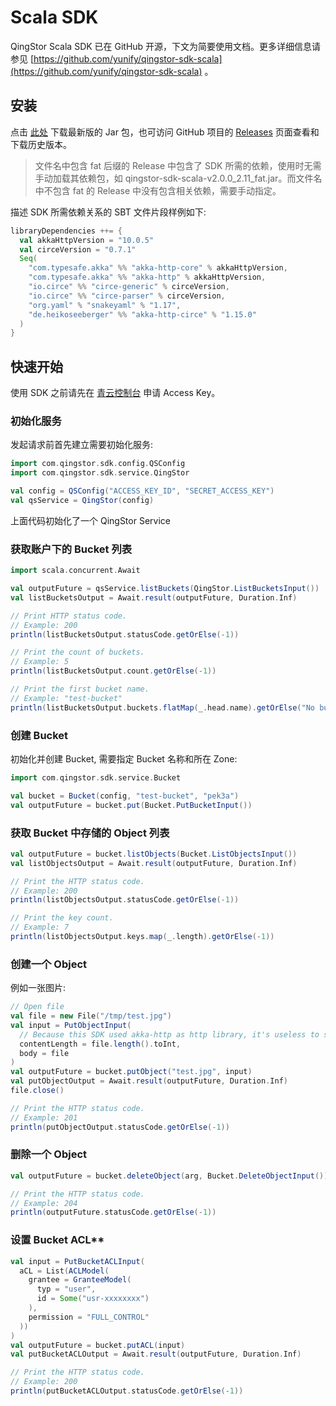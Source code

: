 ---
---

# Scala SDK

QingStor Scala SDK 已在 GitHub 开源，下文为简要使用文档。更多详细信息请参见 [https://github.com/yunify/qingstor-sdk-scala](https://github.com/yunify/qingstor-sdk-scala) 。

## 安装

点击 [此处](https://pek3a.qingstor.com/releases-qs/qingstor-sdk-scala/qingstor-sdk-scala-latest.tar.gz) 下载最新版的 Jar 包，也可访问 GitHub 项目的 [Releases](https://github.com/yunify/qingstor-sdk-scala/releases) 页面查看和下载历史版本。

> 文件名中包含 fat 后缀的 Release 中包含了 SDK 所需的依赖，使用时无需手动加载其依赖包，如 qingstor-sdk-scala-v2.0.0_2.11_fat.jar。而文件名中不包含 fat 的 Release 中没有包含相关依赖，需要手动指定。

描述 SDK 所需依赖关系的 SBT 文件片段样例如下:

```scala
libraryDependencies ++= {
  val akkaHttpVersion = "10.0.5"
  val circeVersion = "0.7.1"
  Seq(
    "com.typesafe.akka" %% "akka-http-core" % akkaHttpVersion,
    "com.typesafe.akka" %% "akka-http" % akkaHttpVersion,
    "io.circe" %% "circe-generic" % circeVersion,
    "io.circe" %% "circe-parser" % circeVersion,
    "org.yaml" % "snakeyaml" % "1.17",
    "de.heikoseeberger" %% "akka-http-circe" % "1.15.0"
  )
}
```

## 快速开始

使用 SDK 之前请先在 [青云控制台](https://console.qingcloud.com/access_keys/) 申请 Access Key。

### 初始化服务

发起请求前首先建立需要初始化服务:

```scala
import com.qingstor.sdk.config.QSConfig
import com.qingstor.sdk.service.QingStor

val config = QSConfig("ACCESS_KEY_ID", "SECRET_ACCESS_KEY")
val qsService = QingStor(config)
```

上面代码初始化了一个 QingStor Service

### 获取账户下的 Bucket 列表

```scala
import scala.concurrent.Await

val outputFuture = qsService.listBuckets(QingStor.ListBucketsInput())
val listBucketsOutput = Await.result(outputFuture, Duration.Inf)

// Print HTTP status code.
// Example: 200
println(listBucketsOutput.statusCode.getOrElse(-1))

// Print the count of buckets.
// Example: 5
println(listBucketsOutput.count.getOrElse(-1))

// Print the first bucket name.
// Example: "test-bucket"
println(listBucketsOutput.buckets.flatMap(_.head.name).getOrElse("No buckets"))
```

### 创建 Bucket

初始化并创建 Bucket, 需要指定 Bucket 名称和所在 Zone:

```scala
import com.qingstor.sdk.service.Bucket

val bucket = Bucket(config, "test-bucket", "pek3a")
val outputFuture = bucket.put(Bucket.PutBucketInput())
```

### 获取 Bucket 中存储的 Object 列表

```scala
val outputFuture = bucket.listObjects(Bucket.ListObjectsInput())
val listObjectsOutput = Await.result(outputFuture, Duration.Inf)

// Print the HTTP status code.
// Example: 200
println(listObjectsOutput.statusCode.getOrElse(-1))

// Print the key count.
// Example: 7
println(listObjectsOutput.keys.map(_.length).getOrElse(-1))
```

### 创建一个 Object

例如一张图片:

```scala
// Open file
val file = new File("/tmp/test.jpg")
val input = PutObjectInput(
  // Because this SDK used akka-http as http library, it's useless to set Content-Length here
  contentLength = file.length().toInt,
  body = file
)
val outputFuture = bucket.putObject("test.jpg", input)
val putObjectOutput = Await.result(outputFuture, Duration.Inf)
file.close()

// Print the HTTP status code.
// Example: 201
println(putObjectOutput.statusCode.getOrElse(-1))
```

### 删除一个 Object

```scala
val outputFuture = bucket.deleteObject(arg, Bucket.DeleteObjectInput())

// Print the HTTP status code.
// Example: 204
println(outputFuture.statusCode.getOrElse(-1))
```

### 设置 Bucket ACL**

```scala
val input = PutBucketACLInput(
  aCL = List(ACLModel(
    grantee = GranteeModel(
      typ = "user",
      id = Some("usr-xxxxxxxx")
    ),
    permission = "FULL_CONTROL"
  ))
)
val outputFuture = bucket.putACL(input)
val putBucketACLOutput = Await.result(outputFuture, Duration.Inf)

// Print the HTTP status code.
// Example: 200
println(putBucketACLOutput.statusCode.getOrElse(-1))
```
